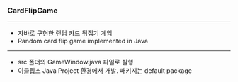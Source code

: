 
### CardFlipGame

-----

* 자바로 구현한 랜덤 카드 뒤집기 게임
* Random card flip game implemented in Java

-----

* src 폴더의 GameWindow.java 파일로 실행
* 이클립스 Java Project 환경에서 개발. 패키지는 default package
